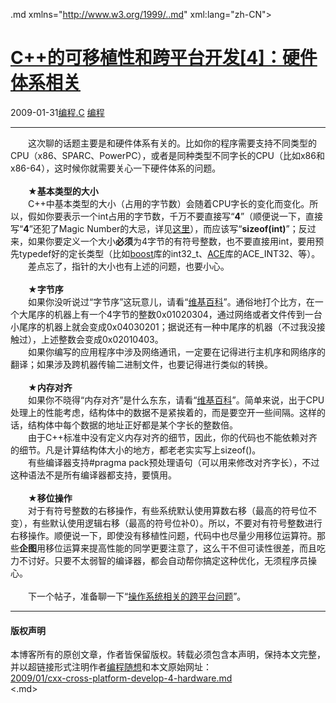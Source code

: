 <!DOCTYPE.md>
.md xmlns="http://www.w3.org/1999/..md" xml:lang="zh-CN">
<head>
<meta http-equiv="Content-Type" content="text.md; charset=utf-8" />
<meta name="generator" content="Python script by program.think@gmail.com" />
<meta name="provider" content="program-think.blogspot.com" />
<link type="text/css" rel="stylesheet" href="../../css/program-think.css" />
<title>C++的可移植性和跨平台开发[4]：硬件体系相关 - 编程随想的博客</title>
</head>
<body>
<div id="main" style="width:100%;">
<h1><a href="../../index.md" title="回到首页">C++的可移植性和跨平台开发[4]：硬件体系相关</a></h1>
<div class="post-info"><span class="date-header">2009-01-31</span><a href="../../tags/E7BC96E7A88B.C.md" class="tag">编程.C</a> <a href="../../tags/E7BC96E7A88B.md" class="tag">编程</a> </div>
<hr>
<div class="post">
　　这次聊的话题主要是和硬件体系有关的。比如你的程序需要支持不同类型的CPU（x86、SPARC、PowerPC），或者是同种类型不同字长的CPU（比如x86和x86-64），这时候你就需要关心一下硬件体系的问题。<!--program-think--><br /><br />　　★<b>基本类型的大小</b><br />　　C++中基本类型的大小（占用的字节数）会随着CPU字长的变化而变化。所以，假如你要表示一个int占用的字节数，千万不要直接写“<b>4</b>”（顺便说一下，直接写“<b>4</b>”还犯了Magic Number的大忌，详见<a href="../../2009/02/defect-of-java-beginner-3-code-style.md#magic_number">这里</a>），而应该写“<b>sizeof(int)</b>”；反过来，如果你要定义一个大小<b>必须</b>为4字节的有符号整数，也不要直接用int，要用预先typedef好的定长类型（比如<a href="http://www.boost.org/" target="_blank" rel="nofollow">boost</a>库的int32_t、<a href="http://www.cs.wustl.edu/%7Eschmidt/ACE..md" target="_blank" rel="nofollow">ACE</a>库的ACE_INT32、等）。<br />　　差点忘了，指针的大小也有上述的问题，也要小心。<br /><br />　　★<b>字节序</b><br />　　如果你没听说过“字节序”这玩意儿，请看“<a href="http://en.wikipedia.org/wiki/Endianness" target="_blank" rel="nofollow">维基百科</a>”。通俗地打个比方，在一个大尾序的机器上有一个4字节的整数0x01020304，通过网络或者文件传到一台小尾序的机器上就会变成0x04030201；据说还有一种中尾序的机器（不过我没接触过），上述整数会变成0x02010403。<br />　　如果你编写的应用程序中涉及网络通讯，一定要在记得进行主机序和网络序的翻译；如果涉及跨机器传输二进制文件，也要记得进行类似的转换。<br /><br />　　★<b>内存对齐</b><br />　　如果你不晓得“内存对齐”是什么东东，请看“<a href="http://en.wikipedia.org/wiki/Data_structure_alignment" target="_blank" rel="nofollow">维基百科</a>”。简单来说，出于CPU处理上的性能考虑，结构体中的数据不是紧挨着的，而是要空开一些间隔。这样的话，结构体中每个数据的地址正好都是某个字长的整数倍。<br />　　由于C++标准中没有定义内存对齐的细节，因此，你的代码也不能依赖对齐的细节。凡是计算结构体大小的地方，都老老实实写上sizeof()。<br />　　有些编译器支持#pragma pack预处理语句（可以用来修改对齐字长），不过这种语法不是所有编译器都支持，要慎用。<br /><br />　　★<b>移位操作</b><br />　　对于有符号整数的右移操作，有些系统默认使用算数右移（最高的符号位不变），有些默认使用逻辑右移（最高的符号位补0）。所以，不要对有符号整数进行右移操作。顺便说一下，即使没有移植性问题，代码中也尽量少用移位运算符。那些<b>企图</b>用移位运算来提高性能的同学更要注意了，这么干不但可读性很差，而且吃力不讨好。只要不太弱智的编译器，都会自动帮你搞定这种优化，无须程序员操心。<br /><br />　　下一个帖子，准备聊一下“<a href="../../2009/02/cxx-cross-platform-develop-5-os.md">操作系统相关的跨平台问题</a>”。<div class="blogger-post-footer">
</div>
<hr>
<div class="copyright">
<h4>版权声明</h4>
本博客所有的原创文章，作者皆保留版权。转载必须包含本声明，保持本文完整，并以超链接形式注明作者<a href="mailto:program.think@gmail.com">编程随想</a>和本文原始网址：<br>
<a href="2009/01/cxx-cross-platform-develop-4-hardware.md">2009/01/cxx-cross-platform-develop-4-hardware.md</a>
</div>
</div>
</body>
<.md>
